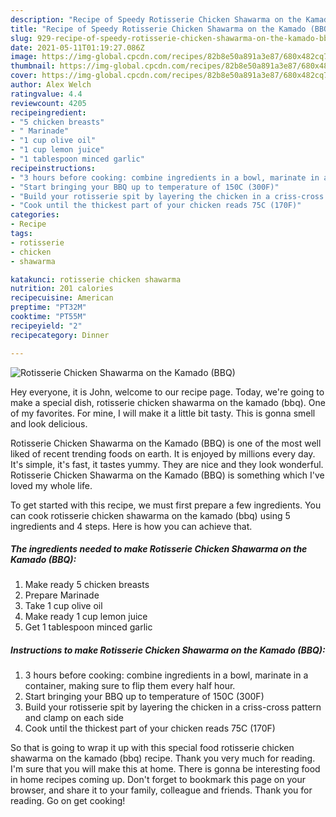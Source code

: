 ```yaml
---
description: "Recipe of Speedy Rotisserie Chicken Shawarma on the Kamado (BBQ)"
title: "Recipe of Speedy Rotisserie Chicken Shawarma on the Kamado (BBQ)"
slug: 929-recipe-of-speedy-rotisserie-chicken-shawarma-on-the-kamado-bbq
date: 2021-05-11T01:19:27.086Z
image: https://img-global.cpcdn.com/recipes/82b8e50a891a3e87/680x482cq70/rotisserie-chicken-shawarma-on-the-kamado-bbq-recipe-main-photo.jpg
thumbnail: https://img-global.cpcdn.com/recipes/82b8e50a891a3e87/680x482cq70/rotisserie-chicken-shawarma-on-the-kamado-bbq-recipe-main-photo.jpg
cover: https://img-global.cpcdn.com/recipes/82b8e50a891a3e87/680x482cq70/rotisserie-chicken-shawarma-on-the-kamado-bbq-recipe-main-photo.jpg
author: Alex Welch
ratingvalue: 4.4
reviewcount: 4205
recipeingredient:
- "5 chicken breasts"
- " Marinade"
- "1 cup olive oil"
- "1 cup lemon juice"
- "1 tablespoon minced garlic"
recipeinstructions:
- "3 hours before cooking: combine ingredients in a bowl, marinate in a container, making sure to flip them every half hour."
- "Start bringing your BBQ up to temperature of 150C (300F)"
- "Build your rotisserie spit by layering the chicken in a criss-cross pattern and clamp on each side"
- "Cook until the thickest part of your chicken reads 75C (170F)"
categories:
- Recipe
tags:
- rotisserie
- chicken
- shawarma

katakunci: rotisserie chicken shawarma 
nutrition: 201 calories
recipecuisine: American
preptime: "PT32M"
cooktime: "PT55M"
recipeyield: "2"
recipecategory: Dinner

---
```



![Rotisserie Chicken Shawarma on the Kamado (BBQ)](https://img-global.cpcdn.com/recipes/82b8e50a891a3e87/680x482cq70/rotisserie-chicken-shawarma-on-the-kamado-bbq-recipe-main-photo.jpg)

Hey everyone, it is John, welcome to our recipe page. Today, we're going to make a special dish, rotisserie chicken shawarma on the kamado (bbq). One of my favorites. For mine, I will make it a little bit tasty. This is gonna smell and look delicious.



Rotisserie Chicken Shawarma on the Kamado (BBQ) is one of the most well liked of recent trending foods on earth. It is enjoyed by millions every day. It's simple, it's fast, it tastes yummy. They are nice and they look wonderful. Rotisserie Chicken Shawarma on the Kamado (BBQ) is something which I've loved my whole life.


To get started with this recipe, we must first prepare a few ingredients. You can cook rotisserie chicken shawarma on the kamado (bbq) using 5 ingredients and 4 steps. Here is how you can achieve that.

<!--inarticleads1-->

##### The ingredients needed to make Rotisserie Chicken Shawarma on the Kamado (BBQ):

1. Make ready 5 chicken breasts
1. Prepare  Marinade
1. Take 1 cup olive oil
1. Make ready 1 cup lemon juice
1. Get 1 tablespoon minced garlic




<!--inarticleads2-->

##### Instructions to make Rotisserie Chicken Shawarma on the Kamado (BBQ):

1. 3 hours before cooking: combine ingredients in a bowl, marinate in a container, making sure to flip them every half hour.
1. Start bringing your BBQ up to temperature of 150C (300F)
1. Build your rotisserie spit by layering the chicken in a criss-cross pattern and clamp on each side
1. Cook until the thickest part of your chicken reads 75C (170F)




So that is going to wrap it up with this special food rotisserie chicken shawarma on the kamado (bbq) recipe. Thank you very much for reading. I'm sure that you will make this at home. There is gonna be interesting food in home recipes coming up. Don't forget to bookmark this page on your browser, and share it to your family, colleague and friends. Thank you for reading. Go on get cooking!
